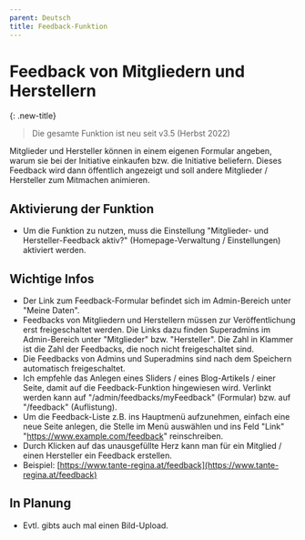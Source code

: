 ```yaml
---
parent: Deutsch
title: Feedback-Funktion
---
```


# Feedback von Mitgliedern und Herstellern

{: .new-title}
> Die gesamte Funktion ist neu seit v3.5 (Herbst 2022)

Mitglieder und Hersteller können in einem eigenen Formular angeben, warum sie bei der Initiative einkaufen bzw. die Initiative beliefern. Dieses Feedback wird dann öffentlich angezeigt und soll andere Mitglieder / Hersteller zum Mitmachen animieren.

## Aktivierung der Funktion
* Um die Funktion zu nutzen, muss die Einstellung "Mitglieder- und Hersteller-Feedback aktiv?" (Homepage-Verwaltung / Einstellungen) aktiviert werden.

## Wichtige Infos
* Der Link zum Feedback-Formular befindet sich im Admin-Bereich unter "Meine Daten".
* Feedbacks von Mitgliedern und Herstellern müssen zur Veröffentlichung erst freigeschaltet werden. Die Links dazu finden Superadmins im Admin-Bereich unter "Mitglieder" bzw. "Hersteller". Die Zahl in Klammer ist die Zahl der Feedbacks, die noch nicht freigeschaltet sind.
* Die Feedbacks von Admins und Superadmins sind nach dem Speichern automatisch freigeschaltet.
* Ich empfehle das Anlegen eines Sliders / eines Blog-Artikels / einer Seite, damit auf die Feedback-Funktion hingewiesen wird. Verlinkt werden kann auf "/admin/feedbacks/myFeedback" (Formular) bzw. auf "/feedback" (Auflistung).
* Um die Feedback-Liste z.B. ins Hauptmenü aufzunehmen, einfach eine neue Seite anlegen, die Stelle im Menü auswählen und ins Feld "Link" "https://www.example.com/feedback" reinschreiben.
* Durch Klicken auf das unausgefüllte Herz kann man für ein Mitglied / einen Hersteller ein Feedback erstellen.
* Beispiel: [https://www.tante-regina.at/feedback](https://www.tante-regina.at/feedback)

## In Planung
* Evtl. gibts auch mal einen Bild-Upload.